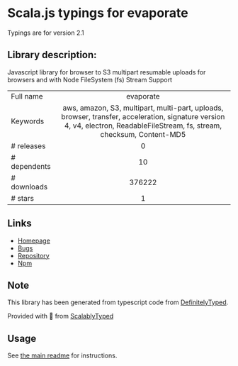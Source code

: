 
# Scala.js typings for evaporate

Typings are for version 2.1

## Library description:
Javascript library for browser to S3 multipart resumable uploads for browsers and with Node FileSystem (fs) Stream Support

|                    |                 |
| ------------------ | :-------------: |
| Full name          | evaporate |
| Keywords           | aws, amazon, S3, multipart, multi-part, uploads, browser, transfer, acceleration, signature version 4, v4, electron, ReadableFileStream, fs, stream, checksum, Content-MD5 |
| # releases         | 0 |
| # dependents       | 10 |
| # downloads        | 376222 |
| # stars            | 1 |

## Links
- [Homepage](https://github.com/TTLabs/EvaporateJS)
- [Bugs](https://github.com/TTLabs/EvaporateJS/issues)
- [Repository](https://github.com/TTLabs/EvaporateJS)
- [Npm](https://www.npmjs.com/package/evaporate)
    


## Note
This library has been generated from typescript code from [DefinitelyTyped](https://definitelytyped.org).

Provided with :purple_heart: from [ScalablyTyped](https://github.com/oyvindberg/ScalablyTyped)

## Usage
See [the main readme](../../readme.md) for instructions.


